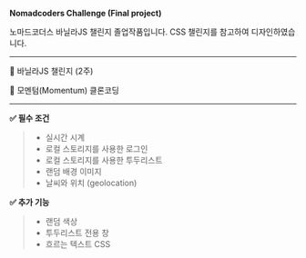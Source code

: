 **Nomadcoders Challenge (Final project)**

노마드코더스 바닐라JS 챌린지 졸업작품입니다. CSS 챌린지를 참고하여 디자인하였습니다.

----

📌 바닐라JS 챌린지 (2주)

📌 모멘텀(Momentum) 클론코딩

----
**✅ 필수 조건**
>- 실시간 시계
>- 로컬 스토리지를 사용한 로그인
>- 로컬 스토리지를 사용한 투두리스트
>- 랜덤 배경 이미지
>- 날씨와 위치 (geolocation)

**✅ 추가 기능**
>- 랜덤 색상
>- 투두리스트 전용 창
>- 흐르는 텍스트 CSS
